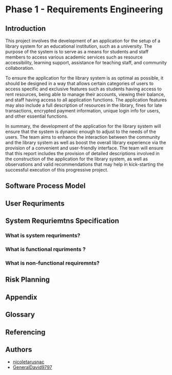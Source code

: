 # Phase 1 - Requirements Engineering

## Introduction 

This project involves the development of an application for the setup of a library system for an educational institution, such as a university. The purpose of the system is to serve as a means for students and staff members to access various academic services such as resource accessibility, learning support, assistance for teaching staff, and community collaboration.

To ensure the application for the library system is as optimal as possible, it should be designed in a way that allows certain categories of users to access specific and exclusive features such as students having access to rent resources, being able to manage their accounts, viewing their balance, and staff having access to all application functions. The application features may also include a full description of resources in the library, fines for late transactions, encrypted payment information, unique login info for users, and other essential functions.

In summary, the development of the application for the library system will ensure that the system is dynamic enough to adjust to the needs of the users. The team aims to enhance the interaction between the community and the library system as well as boost the overall library experience via the provision of a convenient and user-friendly interface. The team will ensure that this report includes the provision of detailed descriptions involved in the construction of the application for the library system, as well as observations and valid recommendations that may help in kick-starting the successful execution of this progressive project.



## Software Process Model 



## User Requriments 

## System Requriemtns Specification 
### **What is system requriments?**

### **What is functional rquriments ?** 

### **What is non-functional requiremnts?**

## Risk Planning 

## Appendix 

## Glossary  

## Referencing 

## Authors

- [nicoletarusnac](https://github.com/nicoletarusnac)
- [GeneralDavid9797](https://github.com/GeneralDavid9797)